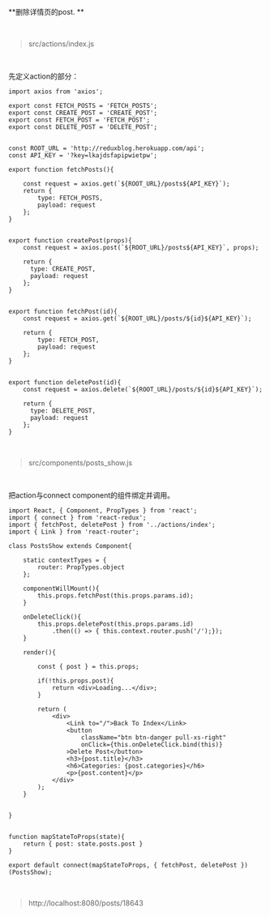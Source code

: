 **删除详情页的post.
**

<br>

> src/actions/index.js

<br>

先定义action的部分：

	import axios from 'axios';
	
	export const FETCH_POSTS = 'FETCH_POSTS';
	export const CREATE_POST = 'CREATE_POST';
	export const FETCH_POST = 'FETCH_POST';
	export const DELETE_POST = 'DELETE_POST';
	
	
	const ROOT_URL = 'http://reduxblog.herokuapp.com/api';
	const API_KEY = '?key=lkajdsfapipwietpw';
	
	export function fetchPosts(){
	    
	    const request = axios.get(`${ROOT_URL}/posts${API_KEY}`);
	    return {
	        type: FETCH_POSTS,
	        payload: request
	    };
	}
	    
	    
	export function createPost(props){
	    const request = axios.post(`${ROOT_URL}/posts${API_KEY}`, props);
	    
	    return {
	      type: CREATE_POST,
	      payload: request
	    };
	}
	    
	    
	export function fetchPost(id){
	    const request = axios.get(`${ROOT_URL}/posts/${id}${API_KEY}`);
	    
	    return {
	        type: FETCH_POST,
	        payload: request
	    };
	} 
	    
	    
	export function deletePost(id){
	    const request = axios.delete(`${ROOT_URL}/posts/${id}${API_KEY}`);
	    
	    return {
	      type: DELETE_POST,
	      payload: request
	    };
	}

<br>

> src/components/posts_show.js

<br>

把action与connect component的组件绑定并调用。

	import React, { Component, PropTypes } from 'react';
	import { connect } from 'react-redux';
	import { fetchPost, deletePost } from '../actions/index';
	import { Link } from 'react-router';
	
	class PostsShow extends Component{
	    
	    static contextTypes = {
	        router: PropTypes.object
	    };
	    
	    componentWillMount(){
	        this.props.fetchPost(this.props.params.id);
	    }
	    
	    onDeleteClick(){
	        this.props.deletePost(this.props.params.id)
	            .then(() => { this.context.router.push('/');});
	    }
	    
	    render(){
	        
	        const { post } = this.props;
	        
	        if(!this.props.post){
	            return <div>Loading...</div>;
	        }
	        
	        return (
	            <div>
	                <Link to="/">Back To Index</Link>
	                <button 
	                    className="btn btn-danger pull-xs-right"
	                    onClick={this.onDeleteClick.bind(this)}
	                >Delete Post</button>
	                <h3>{post.title}</h3>
	                <h6>Categories: {post.categories}</h6>
	                <p>{post.content}</p>
	            </div>
	        );
	    }
	    
	    
	}
	
	
	function mapStateToProps(state){
	    return { post: state.posts.post }
	}
	
	export default connect(mapStateToProps, { fetchPost, deletePost })(PostsShow);

<br>

> http://localhost:8080/posts/18643

<br>



